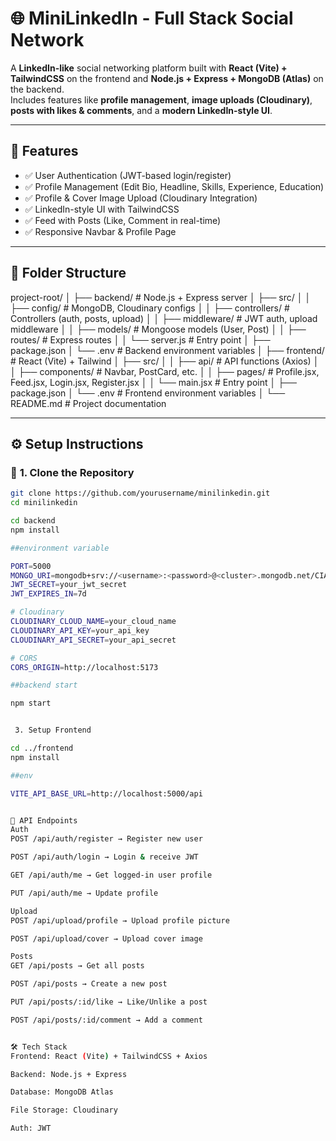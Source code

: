 # 🌐 MiniLinkedIn - Full Stack Social Network

A **LinkedIn-like** social networking platform built with **React (Vite) + TailwindCSS** on the frontend and **Node.js + Express + MongoDB (Atlas)** on the backend.  
Includes features like **profile management**, **image uploads (Cloudinary)**, **posts with likes & comments**, and a **modern LinkedIn-style UI**.

---

## 🚀 **Features**
- ✅ User Authentication (JWT-based login/register)
- ✅ Profile Management (Edit Bio, Headline, Skills, Experience, Education)
- ✅ Profile & Cover Image Upload (Cloudinary Integration)
- ✅ LinkedIn-style UI with TailwindCSS
- ✅ Feed with Posts (Like, Comment in real-time)
- ✅ Responsive Navbar & Profile Page

---

## 📂 **Folder Structure**
project-root/
│
├── backend/ # Node.js + Express server
│ ├── src/
│ │ ├── config/ # MongoDB, Cloudinary configs
│ │ ├── controllers/ # Controllers (auth, posts, upload)
│ │ ├── middleware/ # JWT auth, upload middleware
│ │ ├── models/ # Mongoose models (User, Post)
│ │ ├── routes/ # Express routes
│ │ └── server.js # Entry point
│ ├── package.json
│ └── .env # Backend environment variables
│
├── frontend/ # React (Vite) + Tailwind
│ ├── src/
│ │ ├── api/ # API functions (Axios)
│ │ ├── components/ # Navbar, PostCard, etc.
│ │ ├── pages/ # Profile.jsx, Feed.jsx, Login.jsx, Register.jsx
│ │ └── main.jsx # Entry point
│ ├── package.json
│ └── .env # Frontend environment variables
│
└── README.md # Project documentation


---

## ⚙️ **Setup Instructions**

### 🔹 **1. Clone the Repository**
```bash
git clone https://github.com/yourusername/minilinkedin.git
cd minilinkedin

cd backend
npm install

##environment variable

PORT=5000
MONGO_URI=mongodb+srv://<username>:<password>@<cluster>.mongodb.net/CIAANcommunity
JWT_SECRET=your_jwt_secret
JWT_EXPIRES_IN=7d

# Cloudinary
CLOUDINARY_CLOUD_NAME=your_cloud_name
CLOUDINARY_API_KEY=your_api_key
CLOUDINARY_API_SECRET=your_api_secret

# CORS
CORS_ORIGIN=http://localhost:5173

##backend start

npm start


 3. Setup Frontend

cd ../frontend
npm install

##env

VITE_API_BASE_URL=http://localhost:5000/api


🔗 API Endpoints
Auth
POST /api/auth/register → Register new user

POST /api/auth/login → Login & receive JWT

GET /api/auth/me → Get logged-in user profile

PUT /api/auth/me → Update profile

Upload
POST /api/upload/profile → Upload profile picture

POST /api/upload/cover → Upload cover image

Posts
GET /api/posts → Get all posts

POST /api/posts → Create a new post

PUT /api/posts/:id/like → Like/Unlike a post

POST /api/posts/:id/comment → Add a comment


🛠️ Tech Stack
Frontend: React (Vite) + TailwindCSS + Axios

Backend: Node.js + Express

Database: MongoDB Atlas

File Storage: Cloudinary

Auth: JWT